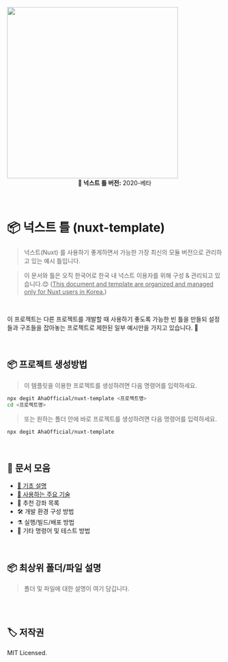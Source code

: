 <img src="https://i.imgur.com/R2wksCG.png" width="400"/>

<br/>

<center><b>📮 넉스트 틀 버전:</b> 2020-베타</center>

<br/>
<br/>

# 📦 넉스트 틀 (nuxt-template)

> 넉스트(Nuxt) 를 사용하기 좋게하면서 가능한 가장 최신의 모듈 버전으로 관리하고 있는 예시 틀입니다.

> 이 문서와 틀은 오직 한국어로 한국 내 넉스트 이용자를 위해 구성 & 관리되고 있습니다.😊 (<u>This document and template are organized and managed only for Nuxt users in Korea.</u>)

<br/>

이 프로젝트는 다른 프로젝트를 개발할 때 사용하기 좋도록 가능한 빈 틀을 만들되 설정들과 구조들을 잡아놓는 프로젝트로 제한된 일부 예시만을 가지고 있습니다. 🤗

<br/>

## 📦 프로젝트 생성방법

> 이 템플릿을 이용한 프로젝트를 생성하려면 다음 명령어를 입력하세요.
```bash
npx degit AhaOfficial/nuxt-template <프로젝트명>
cd <프로젝트명>
```

> 또는 원하는 폴더 안에 바로 프로젝트를 생성하려면 다음 명령어를 입력하세요.
```bash
npx degit AhaOfficial/nuxt-template
```

<br/>


## 🥳 문서 모음

- [🤔 기초 설명](https://github.com/AhaOfficial/nuxt-template/blob/master/docs/기초_설명.md)
- [📔 사용하는 주요 기술](https://github.com/AhaOfficial/nuxt-template/blob/master/docs/사용하는_주요_기술.md)
- 👀 추천 강좌 목록
- 🛠 개발 환경 구성 방법
- ⚗️ 실행/빌드/배포 방법
- 🔬 기타 명령어 및 테스트 방법

<br/>

## 📦 최상위 폴더/파일 설명
> 폴더 및 파일에 대한 설명이 여기 담깁니다.

<br/>
<br/>

## 🏷 저작권

MIT Licensed.

